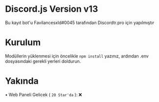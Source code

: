 # Discord.js Version v13

Bu kayıt bot'u Favilancesxld#0045 tarafından Discordtr.pro için yapılmıştır

# Kurulum

Modüllerin yüklenmesi için öncelikle <code>npm install</code> yazınız,
ardından .env dosyasındaki gerekli yerleri doldurun.

# Yakında
• Web Paneli Gelicek ( `20 Star'da` ): ❌<br>

